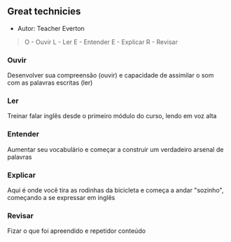 ## Great technicies
* Autor: Teacher Everton

> O - Ouvir
> L - Ler
> E - Entender
> E - Explicar
> R - Revisar

### Ouvir
Desenvolver sua compreensão (ouvir) e capacidade de assimilar o som com as palavras escritas (ler)

### Ler
Treinar falar inglês desde o primeiro módulo do curso, lendo em voz alta

### Entender
Aumentar seu vocabulário e começar a construir um verdadeiro arsenal de palavras

### Explicar
Aqui é onde você tira as rodinhas da bicicleta e começa a andar "sozinho", começando a se expressar em inglês

### Revisar
Fizar o que foi apreendido e repetidor conteúdo